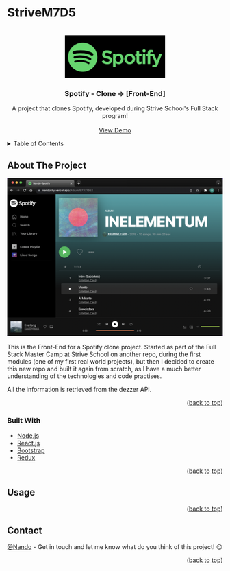# StriveM7D5

<div id="top"></div>

<!-- PROJECT LOGO -->
<br />
<div align="center">
  <a href="https://github.com/Nando-C/Buildweek2">
    <img src="public/spotify-logo.png" alt="Logo" height="100">
  </a>

<h3 align="center">Spotify - Clone  -> [Front-End]</h3>

  <p align="center">
    A project that clones Spotify, developed during Strive School's Full Stack program!
    <br />
    <br />
    <a href="https://nandotify.vercel.app/">View Demo</a>
    <!-- ·
    <a href="https://github.com/Nando-C/Buildweek2/issues">Report Bug</a> -->
  </p>
</div>

<!-- TABLE OF CONTENTS -->
<details>
  <summary>Table of Contents</summary>
  <ol>
    <li>
      <a href="#about-the-project">About The Project</a>
      <ul>
        <li><a href="#built-with">Built With</a></li>
      </ul>
    </li>
    <li><a href="#usage">Usage</a>
     <ul>
        <li><a href="#">feature</a></li>
      </ul>
    </li>
    <li><a href="#contact">Contact</a></li>
  </ol>
</details>

<!-- ABOUT THE PROJECT -->

## About The Project

<img src="public/nandotify-screenshot.png" alt="album">

This is the Front-End for a Spotify clone project. Started as part of the Full Stack Master Camp at Strive School on another repo, during the first modules (one of my first real world projects), but then I decided to create this new repo and built it again from scratch, as I have a much better understanding of the technologies and code practises.

All the information is retrieved from the dezzer API.

<p align="right">(<a href="#top">back to top</a>)</p>

### Built With

- [Node.js](https://nodejs.org/)
- [React.js](https://reactjs.org/)
- [Bootstrap](https://getbootstrap.com)
- [Redux](https://redux.js.org/)

<p align="right">(<a href="#top">back to top</a>)</p>

<!-- USAGE EXAMPLES -->

## Usage

<p align="right">(<a href="#top">back to top</a>)</p>

<!-- CONTACT -->

## Contact

[@Nando](https://hernando-crespo.vercel.app/) - Get in touch and let me know what do you think of this project! 😉

<p align="right">(<a href="#top">back to top</a>)</p>
